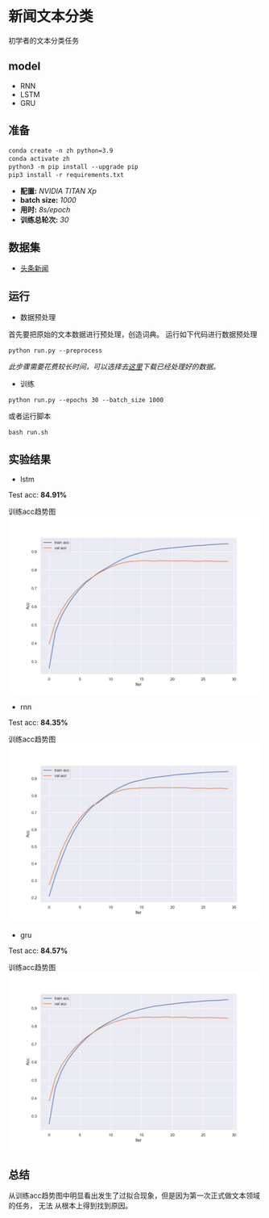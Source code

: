 # 新闻文本分类
初学者的文本分类任务

## model
* RNN
* LSTM
* GRU

## 准备
```
conda create -n zh python=3.9
conda activate zh
python3 -m pip install --upgrade pip
pip3 install -r requirements.txt
```

* **配置:** *NVIDIA TITAN Xp*
* **batch size:** *1000*
* **用时:** *8s/epoch*
* **训练总轮次:** *30*
## 数据集
* [头条新闻](https://github.com/aceimnorstuvwxz/toutiao-text-classfication-dataset)

## 运行
* 数据预处理

首先要把原始的文本数据进行预处理，创造词典。
运行如下代码进行数据预处理
```commandline
python run.py --preprocess
```
*此步骤需要花费较长时间，可以选择去[这里](https://drive.google.com/file/d/11K2Kd_DeiEKrGPpiznDqhoxuIMLJldlz/view?usp=sharing)下载已经处理好的数据。*

* 训练
```commandline
python run.py --epochs 30 --batch_size 1000
```
或者运行脚本
```commandline
bash run.sh
```

## 实验结果
* lstm

Test acc: **84.91%**

训练acc趋势图
![acc](results/lstm/acc.png)

* rnn

Test acc: **84.35%**

训练acc趋势图
![acc](results/rnn/acc.png)

* gru

Test acc: **84.57%**

训练acc趋势图
![acc](results/gru/acc.png)


## 总结
从训练acc趋势图中明显看出发生了过拟合现象，但是因为第一次正式做文本领域的任务，
无法 从根本上得到找到原因。